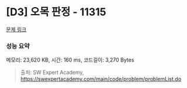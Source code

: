 # [D3] 오목 판정 - 11315 

[문제 링크](https://swexpertacademy.com/main/code/problem/problemDetail.do?contestProbId=AXaSUPYqPYMDFASQ) 

### 성능 요약

메모리: 23,620 KB, 시간: 160 ms, 코드길이: 3,270 Bytes



> 출처: SW Expert Academy, https://swexpertacademy.com/main/code/problem/problemList.do